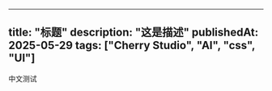 

---
title: "标题"
description: "这是描述"
publishedAt: 2025-05-29
tags: ["Cherry Studio", "AI", "css", "UI"]
---


中文测试